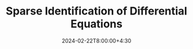 ---
type: lecture
date: 2024-02-22T8:00:00+4:30
title: Sparse Identification of Differential Equations 
tldr: "A brief introduction to discovering nonlinear differential equations from data with sparse regression techniques."
thumbnail: /content/notes/04_intro_eqn_learning/lorenz_system_files/lorenz_system_14_0.png
links: 
    - url: /content/notes/04_intro_eqn_learning/lorenz_system
      name: Notes 
---